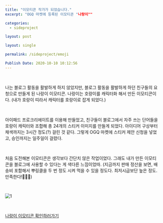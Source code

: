 ```yaml
---
title: "이모티콘 작가가 되었습니다."
excerpt: "OGQ 마켓에 등록된 이모티콘 "나랑이""

categories:
  - sideproject

layout: post

layout: single

permalink: /sideproject/emoji

Publish Date: 2020-10-10 10:12:56 
---
```


<br/>

나는 블로그 활동을 활발하게 하지 않았지만, 블로그 활동을 활발하게 하던 친구들의 요청으로 만들게 된 나랑이 이모티콘. 나랑이는 호랑이를 캐릭터화 해서 만든 이모티콘이다. (내가 호랑이 띠라서 캐릭터를 호랑이로 잡게 되었다.)

<br/>

아이패드 프로크리에이트를 이용해 만들었고, 친구들이 블로그에서 자주 쓰는 단어들을 호랑이 캐릭터와 조합해 총 24개의 스티커 이미지를 만들게 되었다. 아이디어 구상부터 채색까지는 3시간 정도(?) 걸린 것 같다. 그렇게 OGQ 마켓에 스티커 제안 신청을 넣었고, 승인까지는 일주일이 걸렸다. 

<br/>

처음 도전해본 이모티콘은 생각보다 간단치 않은 작업이었다. 그래도 내가 만든 이모티콘을 블로그에 사용할 수 있다는 게 색다른 느낌이었따. (지금까지 판매 정산을 보면, 배송비 포함해서 뿌링클을 두 번 정도 시켜 먹을 수 있을 정도다. 최저시급보단 높은 정도. 만족한다!&#128047;&#128062;&#128047;) 

<br/>

![1](https://user-images.githubusercontent.com/72485853/119226804-f1468400-bb45-11eb-9cfd-628726188cc9.jpg)

[^추천 컨텐츠에 선정 되어 OGQ마켓 메인에 노출됐다!]: 

<br/>

[나랑이 이모티콘 확인하러가기](http://naver.me/GXhlZ6vf)



